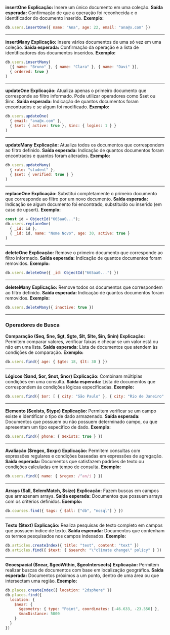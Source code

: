 **insertOne**
**Explicação:** Insere um único documento em uma coleção.
**Saída esperada:** Confirmação de que a operação foi reconhecida e o identificador do documento inserido.
**Exemplo:**

```js
db.users.insertOne({ name: "Ana", age: 22, email: "ana@x.com" })
```

---

**insertMany**
**Explicação:** Insere vários documentos de uma só vez em uma coleção.
**Saída esperada:** Confirmação da operação e a lista de identificadores dos documentos inseridos.
**Exemplo:**

```js
db.users.insertMany(
  [{ name: "Bruno" }, { name: "Clara" }, { name: "Davi" }],
  { ordered: true }
)
```

---

**updateOne**
**Explicação:** Atualiza apenas o primeiro documento que corresponde ao filtro informado. Pode utilizar operadores como \$set ou \$inc.
**Saída esperada:** Indicação de quantos documentos foram encontrados e se algum foi modificado.
**Exemplo:**

```js
db.users.updateOne(
  { email: "ana@x.com" },
  { $set: { active: true }, $inc: { logins: 1 } }
)
```

---

**updateMany**
**Explicação:** Atualiza todos os documentos que correspondem ao filtro definido.
**Saída esperada:** Indicação de quantos documentos foram encontrados e quantos foram alterados.
**Exemplo:**

```js
db.users.updateMany(
  { role: "student" },
  { $set: { verified: true } }
)
```

---

**replaceOne**
**Explicação:** Substitui completamente o primeiro documento que corresponde ao filtro por um novo documento.
**Saída esperada:** Indicação se algum documento foi encontrado, substituído ou inserido (em caso de upsert).
**Exemplo:**

```js
const id = ObjectId("665aa0...");
db.users.replaceOne(
  { _id: id },
  { _id: id, name: "Nome Novo", age: 30, active: true }
)
```

---

**deleteOne**
**Explicação:** Remove o primeiro documento que corresponde ao filtro informado.
**Saída esperada:** Indicação de quantos documentos foram removidos.
**Exemplo:**

```js
db.users.deleteOne({ _id: ObjectId("665aa0...") })
```

---

**deleteMany**
**Explicação:** Remove todos os documentos que correspondem ao filtro definido.
**Saída esperada:** Indicação de quantos documentos foram removidos.
**Exemplo:**

```js
db.users.deleteMany({ inactive: true })
```

---

### Operadores de Busca

**Comparação (\$eq, \$ne, \$gt, \$gte, \$lt, \$lte, \$in, \$nin)**
**Explicação:** Permitem comparar valores, verificar faixas e checar se um valor está ou não em uma lista.
**Saída esperada:** Lista de documentos que atendem às condições de comparação.
**Exemplo:**

```js
db.users.find({ age: { $gte: 18, $lt: 30 } })
```

---

**Lógicos (\$and, \$or, \$not, \$nor)**
**Explicação:** Combinam múltiplas condições em uma consulta.
**Saída esperada:** Lista de documentos que correspondem às condições lógicas especificadas.
**Exemplo:**

```js
db.users.find({ $or: [ { city: "São Paulo" }, { city: "Rio de Janeiro" } ] })
```

---

**Elemento (\$exists, \$type)**
**Explicação:** Permitem verificar se um campo existe e identificar o tipo de dado armazenado.
**Saída esperada:** Documentos que possuem ou não possuem determinado campo, ou que apresentam um tipo específico de dado.
**Exemplo:**

```js
db.users.find({ phone: { $exists: true } })
```

---

**Avaliação (\$regex, \$expr)**
**Explicação:** Permitem consultas com expressões regulares e condições baseadas em expressões de agregação.
**Saída esperada:** Documentos que satisfazem padrões de texto ou condições calculadas em tempo de consulta.
**Exemplo:**

```js
db.users.find({ name: { $regex: /^an/i } })
```

---

**Arrays (\$all, \$elemMatch, \$size)**
**Explicação:** Fazem buscas em campos que armazenam arrays.
**Saída esperada:** Documentos que possuem arrays com os critérios definidos.
**Exemplo:**

```js
db.courses.find({ tags: { $all: ["db", "nosql"] } })
```

---

**Texto (\$text)**
**Explicação:** Realiza pesquisas de texto completo em campos que possuem índice de texto.
**Saída esperada:** Documentos que contenham os termos pesquisados nos campos indexados.
**Exemplo:**

```js
db.articles.createIndex({ title: "text", content: "text" })
db.articles.find({ $text: { $search: "\"climate change\" policy" } })
```

---

**Geoespacial (\$near, \$geoWithin, \$geoIntersects)**
**Explicação:** Permitem realizar buscas de documentos com base em localização geográfica.
**Saída esperada:** Documentos próximos a um ponto, dentro de uma área ou que intersectam uma região.
**Exemplo:**

```js
db.places.createIndex({ location: "2dsphere" })
db.places.find({
  location: {
    $near: {
      $geometry: { type: "Point", coordinates: [-46.633, -23.550] },
      $maxDistance: 5000
    }
  }
})
```
